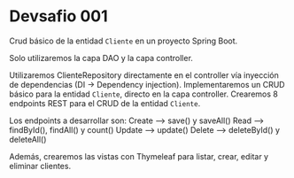 # Devsafio 001

Crud básico de la entidad `Cliente` en un proyecto Spring Boot.

Solo utilizaremos la capa DAO y la capa controller.

Utilizaremos ClienteRepository directamente en el controller vía inyección de dependencias (DI -> Dependency injection).
Implementaremos un CRUD básico para la entidad `Cliente`, directo en la capa controller.
Crearemos 8 endpoints REST para el CRUD de la entidad `Cliente`.

Los endpoints a desarrollar son:
Create --> save() y saveAll()
Read --> findById(), findAll() y count()
Update --> update()
Delete --> deleteById() y deleteAll()

Además, crearemos las vistas con Thymeleaf para listar, crear, editar y eliminar clientes.